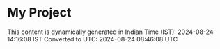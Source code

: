 # My Project

This content is dynamically generated in Indian Time (IST): 2024-08-24 14:16:08 IST
Converted to UTC: 2024-08-24 08:46:08 UTC
